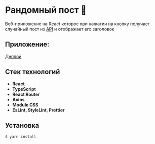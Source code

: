 # Рандомный пост :eyes:

Веб-приложение на React которое при нажатии на кнопку получает случайный пост из [API](https://jsonplaceholder.typicode.com/) и отображает его заголовок 

## **Приложение**:
 [Деплой](https://warm-dolphin-9a443b.netlify.app/)

## Стек технологий

- **React**
- **TypeScript**
- **React Router**
- **Axios**
- **Module CSS**
- **EsLint, StyleLint, Prettier**

## Установка

```
$ yarn install
```
